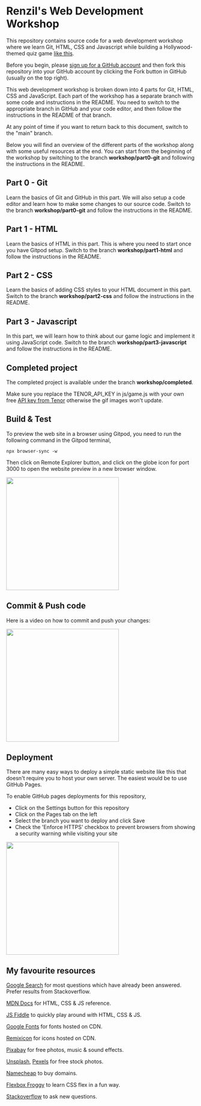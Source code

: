 # Renzil's Web Development Workshop

This repository contains source code for a web development workshop where we learn Git, HTML, CSS and Javascript while building a Hollywood-themed quiz game [like this](https://hollywood-quiz.renzil.com).

Before you begin, please [sign up for a GitHub account](https://github.com/signup) and then fork this repository into your GitHub account by clicking the Fork button in GitHub (usually on the top right).

This web development workshop is broken down into 4 parts for Git, HTML, CSS and JavaScript. Each part of the workshop has a separate branch with some code and instructions in the README. You need to switch to the appropriate branch in GitHub and your code editor, and then follow the instructions in the README of that branch.

At any point of time if you want to return back to this document, switch to the "main" branch.

Below you will find an overview of the different parts of the workshop along with some useful resources at the end. You can start from the beginning of the workshop by switching to the branch **workshop/part0-git** and following the instructions in the README.

## Part 0 - Git

Learn the basics of Git and GitHub in this part. We will also setup a code editor and learn how to make some changes to our source code. Switch to the branch **workshop/part0-git** and follow the instructions in the README.

## Part 1 - HTML

Learn the basics of HTML in this part. This is where you need to start once you have Gitpod setup. Switch to the branch **workshop/part1-html** and follow the instructions in the README.

## Part 2 - CSS

Learn the basics of adding CSS styles to your HTML document in this part. Switch to the branch **workshop/part2-css** and follow the instructions in the README.

## Part 3 - Javascript

In this part, we will learn how to think about our game logic and implement it using JavaScript code. Switch to the branch **workshop/part3-javascript** and follow the instructions in the README.

## Completed project

The completed project is available under the branch **workshop/completed**.

Make sure you replace the TENOR_API_KEY in js/game.js with your own free [API key from Tenor](https://tenor.com/developer/keyregistration) otherwise the gif images won't update.

## Build & Test

To preview the web site in a browser using Gitpod, you need to run the following command in the Gitpod terminal,

```npx browser-sync -w```

Then click on Remote Explorer button, and click on the globe icon for port 3000 to open the website preview in a new browser window.

<a href="https://www.loom.com/share/7fc854ac6ec645d5a740e3a2986d9dd1">
  <img style="width:300px;max-width:300px;" src="https://cdn.loom.com/sessions/thumbnails/7fc854ac6ec645d5a740e3a2986d9dd1-with-play.gif">
</a>

## Commit & Push code

Here is a video on how to commit and push your changes:

<a href="https://www.loom.com/share/f959cff6ab1a4ca1bdf7f0046648f470">
  <img style="width:300px;max-width:300px;" src="https://cdn.loom.com/sessions/thumbnails/f959cff6ab1a4ca1bdf7f0046648f470-with-play.gif">
</a>


## Deployment

There are many easy ways to deploy a simple static website like this that doesn't require you to host your own server. The easiest would be to use GitHub Pages.

To enable GitHub pages deployments for this repository,
- Click on the Settings button for this repository
- Click on the Pages tab on the left
- Select the branch you want to deploy and click Save
- Check the 'Enforce HTTPS' checkbox to prevent browsers from showing a security warning while visiting your site
<a href="https://www.loom.com/share/f0bd94777a6c4171860f975054379c4f">
  <img style="width: 300px; max-width:300px;" src="https://cdn.loom.com/sessions/thumbnails/f0bd94777a6c4171860f975054379c4f-with-play.gif">
</a>

## My favourite resources

[Google Search](https://google.com) for most questions which have already been answered. Prefer results from Stackoverflow.

[MDN Docs](https://developer.mozilla.org/en-US/) for HTML, CSS & JS reference.

[JS Fiddle](https://jsfiddle.net/) to quickly play around with HTML, CSS & JS.

[Google Fonts](https://fonts.google.com) for fonts hosted on CDN.

[Remixicon](https://remixicon.com/) for icons hosted on CDN.

[Pixabay](https://pixabay.com/) for free photos, music & sound effects.

[Unsplash](https://unsplash.com), [Pexels](https://pexels.com) for free stock photos.

[Namecheap](https://namecheap.com) to buy domains.

[Flexbox Froggy](https://flexboxfroggy.com/) to learn CSS flex in a fun way.

[Stackoverflow](https://stackoverflow.com) to ask new questions.
